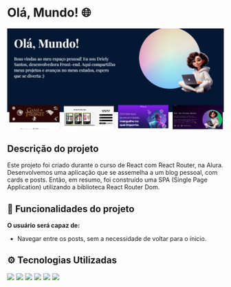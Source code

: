 # Olá, Mundo! 🌐
![imagem ola mundo](/public/prtsc-ola-mundo.png)

## Descrição do projeto
<p>Este projeto foi criado durante o curso de React com React Router, na Alura. Desenvolvemos uma aplicação que se assemelha a um blog pessoal, com cards e posts. Então, em resumo, foi construído uma SPA (Single Page Application) utilizando a biblioteca React Router Dom.
</p>

## 🔧 Funcionalidades do projeto
 **O usuário será capaz de:**<br>
 - Navegar entre os posts, sem a necessidade de voltar para o ínicio.

## ⚙️ Tecnologias Utilizadas

<div style="display: flex; flex-wrap: wrap; gap: 5px">
  <img src="https://img.shields.io/badge/React-20232A?style=for-the-badge&logo=react&logoColor=61DAFB">
  <img src="https://img.shields.io/badge/JavaScript-323330?style=for-the-badge&logo=javascript&logoColor=F7DF1E">
  <img src="https://img.shields.io/badge/GIT-E44C30?style=for-the-badge&logo=git&logoColor=white">
  <img src="https://img.shields.io/badge/CSS3-1572B6?style=for-the-badge&logo=css3&logoColor=white">
  <img src="https://img.shields.io/badge/Vercel-000000?style=for-the-badge&logo=vercel&logoColor=white">
  <img src="https://img.shields.io/badge/Figma-F24E1E?style=for-the-badge&logo=figma&logoColor=white">
</div>

<!-- ## Acesse o Olá, Mundo! por aqui: -->